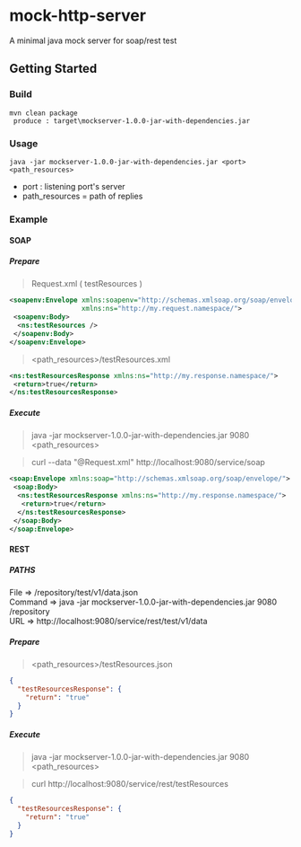 # mock-http-server
A minimal java mock server for soap/rest test
## Getting Started
### Build
```
mvn clean package 
 produce : target\mockserver-1.0.0-jar-with-dependencies.jar
```
### Usage
```
java -jar mockserver-1.0.0-jar-with-dependencies.jar <port> <path_resources>
```  
* port : listening port's server
* path_resources = path of replies
### Example
#### SOAP
##### Prepare
> Request.xml ( testResources )
```xml
<soapenv:Envelope xmlns:soapenv="http://schemas.xmlsoap.org/soap/envelope/" 
                  xmlns:ns="http://my.request.namespace/">
 <soapenv:Body>
  <ns:testResources />
 </soapenv:Body>
</soapenv:Envelope>
```
> <path_resources>/testResources.xml
```xml
<ns:testResourcesResponse xmlns:ns="http://my.response.namespace/">
 <return>true</return>
</ns:testResourcesResponse>
```
##### Execute
> java -jar mockserver-1.0.0-jar-with-dependencies.jar 9080 <path_resources>

> curl --data "@Request.xml" http://localhost:9080/service/soap
```xml
<soap:Envelope xmlns:soap="http://schemas.xmlsoap.org/soap/envelope/">
 <soap:Body>
  <ns:testResourcesResponse xmlns:ns="http://my.response.namespace/">
   <return>true</return>
  </ns:testResourcesResponse>
 </soap:Body>
</soap:Envelope>
```
#### REST
##### PATHS
File => /repository/test/v1/data.json<br/>
Command => java -jar mockserver-1.0.0-jar-with-dependencies.jar 9080 /repository<br/>
URL => http://localhost:9080/service/rest/test/v1/data
##### Prepare
> <path_resources>/testResources.json
```json
{
  "testResourcesResponse": {
    "return": "true"
  }
}
```
##### Execute
> java -jar mockserver-1.0.0-jar-with-dependencies.jar
9080 <path_resources>

> curl http://localhost:9080/service/rest/testResources
```json
{
  "testResourcesResponse": {
    "return": "true"
  }
}
```
